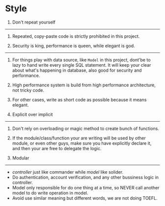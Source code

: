 Style
===

1. Don't repeat yourself
---
1. Repeated, copy-paste code is strictly prohibited in this project.

2. Security is king, performance is queen, while elegant is god.
---
1. For things play with data source, like `Model` in this project, dont'be to lazy to hand write every single SQL statement. It will keep your clear about what's happening in database, also good for security and performance.
2. High performance system is build from high performance architecture, not tricky code.
3. For other cases, write as short code as possible because it means elegant.

3. Explicit over implicit
---
1. Don't rely on overloading or magic method to create bunch of functions.
2. If the module/class/function your are writing will be used by other module, or even other guys, make sure you have explicitly declare it, and then your are free to delegate the logic.

4. Modular
---
* *controller* just like commander while *model* like solider.
* Do authentication, account verification, and any other bussiness logic in controller.
* Model only responsible for do one thing at a time, so NEVER call another model to do write operation in model.
* Avoid use similar meaning but different words, we are not doing TOEFL.
